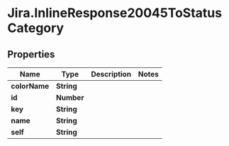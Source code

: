 # Jira.InlineResponse20045ToStatusCategory

## Properties

Name | Type | Description | Notes
------------ | ------------- | ------------- | -------------
**colorName** | **String** |  | 
**id** | **Number** |  | 
**key** | **String** |  | 
**name** | **String** |  | 
**self** | **String** |  | 


